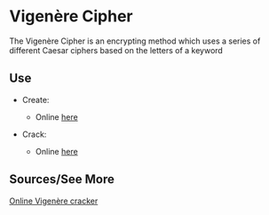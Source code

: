 # Vigenère Cipher

The Vigenère Cipher is an encrypting method which uses a series of different Caesar ciphers based on the letters of a keyword

## Use

* Create:

    * Online [here](http://sharkysoft.com/vigenere/)

* Crack:

	* Online [here](http://smurfoncrack.com/pygenere/index.php)

## Sources/See More

[Online Vigenère cracker](http://www.mygeocachingprofile.com/codebreaker.vigenerecipher.aspx)



